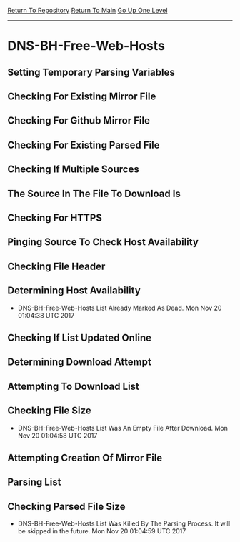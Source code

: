 [Return To Repository](https://github.com/deathbybandaid/piholeparser/)
[Return To Main](https://github.com/deathbybandaid/piholeparser/blob/master/RecentRunLogs/Mainlog.md)
[Go Up One Level](https://github.com/deathbybandaid/piholeparser/blob/master/RecentRunLogs/TopLevelScripts/30-Processing-Blacklists.md)
____________________________________
# DNS-BH-Free-Web-Hosts
## Setting Temporary Parsing Variables
## Checking For Existing Mirror File
## Checking For Github Mirror File
## Checking For Existing Parsed File
## Checking If Multiple Sources
## The Source In The File To Download Is
## Checking For HTTPS
## Pinging Source To Check Host Availability
## Checking File Header
## Determining Host Availability
* DNS-BH-Free-Web-Hosts List Already Marked As Dead. Mon Nov 20 01:04:38 UTC 2017
## Checking If List Updated Online
## Determining Download Attempt
## Attempting To Download List
## Checking File Size
* DNS-BH-Free-Web-Hosts List Was An Empty File After Download. Mon Nov 20 01:04:58 UTC 2017
## Attempting Creation Of Mirror File
## Parsing List
## Checking Parsed File Size
* DNS-BH-Free-Web-Hosts List Was Killed By The Parsing Process. It will be skipped in the future. Mon Nov 20 01:04:59 UTC 2017

